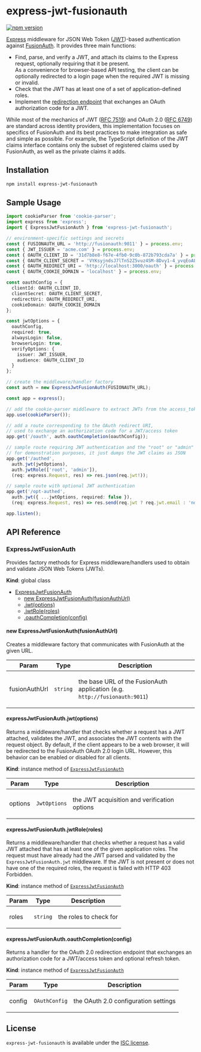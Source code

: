 # express-jwt-fusionauth

[![npm version](https://badge.fury.io/js/express-jwt-fusionauth.svg)](https://badge.fury.io/js/express-jwt-fusionauth)

[Express](https://expressjs.com/) middleware for JSON Web Token ([JWT](https://jwt.io/))-based
authentication against [FusionAuth](https://fusionauth.io/). It provides three main functions:

* Find, parse, and verify a JWT, and attach its claims to the Express request, optionally
  requiring that it be present.\
  As a convenience for browser-based API testing, the client can be optionally redirected
  to a login page when the required JWT is missing or invalid.
* Check that the JWT has at least one of a set of application-defined roles.
* Implement the [redirection endpoint](https://tools.ietf.org/html/rfc6749#section-3.1.2)
  that exchanges an OAuth authorization code for a JWT.

While most of the mechanics of JWT ([RFC 7519](https://tools.ietf.org/html/rfc7519)) and
OAuth 2.0 ([RFC 6749](https://tools.ietf.org/html/rfc6749)) are standard across identity
providers, this implementation focuses on specifics of FusionAuth and its best practices
to make integration as safe and simple as possible. For example, the TypeScript definition
of the JWT claims interface contains only the subset of registered claims used by FusionAuth,
as well as the private claims it adds.

## Installation

```sh
npm install express-jwt-fusionauth
```

## Sample Usage

```ts
import cookieParser from 'cookie-parser';
import express from 'express';
import { ExpressJwtFusionAuth } from 'express-jwt-fusionauth';

// environment-specific settings and secrets
const { FUSIONAUTH_URL = 'http://fusionauth:9011' } = process.env;
const { JWT_ISSUER = 'acme.com' } = process.env;
const { OAUTH_CLIENT_ID = '31d7b8e8-f67e-4fb0-9c0b-872b793cda7a' } = process.env;
const { OAUTH_CLIENT_SECRET = 'VYKsyjndsJ7lTnS2Z5vuz4SM-8Dvy1-4_yvqEoALMfY' } = process.env;
const { OAUTH_REDIRECT_URI = 'http://localhost:3000/oauth' } = process.env;
const { OAUTH_COOKIE_DOMAIN = 'localhost' } = process.env;

const oauthConfig = {
  clientId: OAUTH_CLIENT_ID,
  clientSecret: OAUTH_CLIENT_SECRET,
  redirectUri: OAUTH_REDIRECT_URI,
  cookieDomain: OAUTH_COOKIE_DOMAIN
};

const jwtOptions = {
  oauthConfig,
  required: true,
  alwaysLogin: false,
  browserLogin: true,
  verifyOptions: {
    issuer: JWT_ISSUER,
    audience: OAUTH_CLIENT_ID
  }
};

// create the middleware/handler factory
const auth = new ExpressJwtFusionAuth(FUSIONAUTH_URL);

const app = express();

// add the cookie-parser middleware to extract JWTs from the access_token cookie
app.use(cookieParser());

// add a route corresponding to the OAuth redirect URI,
// used to exchange an authorization code for a JWT/access token
app.get('/oauth', auth.oauthCompletion(oauthConfig));

// sample route requiring JWT authentication and the "root" or "admin" application role;
// for demonstration purposes, it just dumps the JWT claims as JSON
app.get('/authed',
  auth.jwt(jwtOptions),
  auth.jwtRole(['root', 'admin']),
  (req: express.Request, res) => res.json(req.jwt!));

// sample route with optional JWT authentication
app.get('/opt-authed',
  auth.jwt({ ...jwtOptions, required: false }),
  (req: express.Request, res) => res.send(req.jwt ? req.jwt.email : 'nobody'));

app.listen();
```

## API Reference

<a name="ExpressJwtFusionAuth"></a>

### ExpressJwtFusionAuth
<p>Provides factory methods for Express middleware/handlers used to obtain and validate JSON Web Tokens (JWTs).</p>

**Kind**: global class  

* [ExpressJwtFusionAuth](#ExpressJwtFusionAuth)
    * [new ExpressJwtFusionAuth(fusionAuthUrl)](#new_ExpressJwtFusionAuth_new)
    * [.jwt(options)](#ExpressJwtFusionAuth+jwt)
    * [.jwtRole(roles)](#ExpressJwtFusionAuth+jwtRole)
    * [.oauthCompletion(config)](#ExpressJwtFusionAuth+oauthCompletion)

<a name="new_ExpressJwtFusionAuth_new"></a>

#### new ExpressJwtFusionAuth(fusionAuthUrl)
<p>Creates a middleware factory that communicates with FusionAuth at the given URL.</p>


| Param | Type | Description |
| --- | --- | --- |
| fusionAuthUrl | <code>string</code> | <p>the base URL of the FusionAuth application (e.g. <code>http://fusionauth:9011</code>)</p> |

<a name="ExpressJwtFusionAuth+jwt"></a>

#### expressJwtFusionAuth.jwt(options)
<p>Returns a middleware/handler that checks whether a request has a JWT attached,
validates the JWT, and associates the JWT contents with the request object.
By default, if the client appears to be a web browser, it will be redirected
to the FusionAuth OAuth 2.0 login URL. However, this behavior can be enabled
or disabled for all clients.</p>

**Kind**: instance method of [<code>ExpressJwtFusionAuth</code>](#ExpressJwtFusionAuth)  

| Param | Type | Description |
| --- | --- | --- |
| options | <code>JwtOptions</code> | <p>the JWT acquisition and verification options</p> |

<a name="ExpressJwtFusionAuth+jwtRole"></a>

#### expressJwtFusionAuth.jwtRole(roles)
<p>Returns a middleware/handler that checks whether a request has a valid JWT
attached that has at least one of the given application roles.
The request must have already had the JWT parsed and validated by the
<code>ExpressJwtFusionAuth.jwt</code> middleware. If the JWT is not present or does
not have one of the required roles, the request is failed with HTTP 403 Forbidden.</p>

**Kind**: instance method of [<code>ExpressJwtFusionAuth</code>](#ExpressJwtFusionAuth)  

| Param | Type | Description |
| --- | --- | --- |
| roles | <code>string</code> | <p>the roles to check for</p> |

<a name="ExpressJwtFusionAuth+oauthCompletion"></a>

#### expressJwtFusionAuth.oauthCompletion(config)
<p>Returns a handler for the OAuth 2.0 redirection endpoint that exchanges an
authorization code for a JWT/access token and optional refresh token.</p>

**Kind**: instance method of [<code>ExpressJwtFusionAuth</code>](#ExpressJwtFusionAuth)  

| Param | Type | Description |
| --- | --- | --- |
| config | <code>OAuthConfig</code> | <p>the OAuth 2.0 configuration settings</p> |


## License

`express-jwt-fusionauth` is available under the [ISC license](LICENSE).

